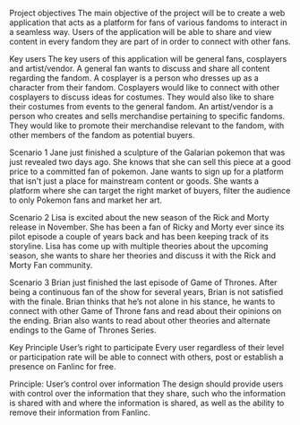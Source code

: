 Project objectives
The main objective of the project will be to create a web application that acts as a platform for fans of various fandoms to interact in a seamless way. Users of the application will be able to share and view content in every fandom they are part of in order to connect with other fans.

Key users
The key users of this application will be general fans, cosplayers and artist/vendor. A general fan wants to discuss and share all content regarding the fandom. A cosplayer is a person who dresses up as a character from their fandom. Cosplayers would like to connect with other cosplayers to discuss ideas for costumes. They would also like to share their costumes from events to the general fandom. An artist/vendor is a person who creates and sells merchandise pertaining to specific fandoms. They would like to promote their merchandise relevant to the fandom, with other members of the fandom as potential buyers.


Scenario 1
Jane just finished a sculpture of the Galarian pokemon that was just revealed two days ago. She knows that she can sell this piece at a good price to a committed fan of pokemon. Jane wants to sign up for a platform that isn't just a place for mainstream content or goods. She wants a platform where she can target the right market of buyers,  filter the audience to only Pokemon fans and market her art. 

Scenario 2
Lisa is excited about the new season of the Rick and Morty release in November. She has been a fan of Ricky and Morty ever since its pilot episode a couple of years back and has been keeping track of its storyline. Lisa has come up with multiple theories about the upcoming season, she wants to share her theories and discuss it with the Rick and Morty Fan community.

Scenario 3
Brian just finished the last episode of Game of Thrones. After being a continuous fan of the show for several years, Brian is not satisfied with the finale.  Brian thinks that he’s not alone in his stance, he wants to connect with other Game of Throne fans and read about their opinions on the ending. Brian also wants to read about other theories and alternate endings to the Game of Thrones Series. 

Key Principle
User’s right to participate
Every user regardless of their level or participation rate will be able to connect with others, post or establish a presence on Fanlinc for free.
 
Principle: User’s control over information
The design should provide users with control over the information that they share, such who the information is shared with and where the information is shared, as well as the ability to remove their information from Fanlinc.
